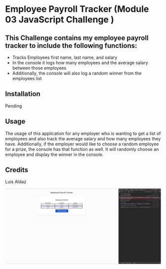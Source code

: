 # Employee Payroll Tracker (Module 03 JavaScript Challenge ) 

## This Challenge contains my employee payroll tracker to include the following functions:
- Tracks Employees first name, last name, and salary
- In the console it logs how many employees and the average salary between those employees
- Additionally, the console will also log a random winner from the employees list


## Installation
Pending 

## Usage
The usage of this application for any employer who is wanting to get a list of employees and also track the average salary and how many employees they have. Additionally, if the employer would like to choose a random employee for a prize, the console has that function as well. It will randomly choose an employee and display the winner in the console. 

## Credits
Luis Aldaz

![alt text](images/ScreenshotJavaScriptChallenge.jpg)